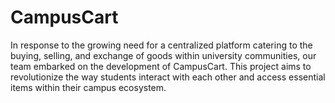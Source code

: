 # CampusCart
In response to the growing need for a centralized platform catering to the buying, selling, and exchange of goods within university communities, our team embarked on the development of CampusCart. This project aims to revolutionize the way students interact with each other and access essential items within their campus ecosystem.
